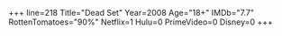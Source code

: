 +++
line=218
Title="Dead Set"
Year=2008
Age="18+"
IMDb="7.7"
RottenTomatoes="90%"
Netflix=1
Hulu=0
PrimeVideo=0
Disney=0
+++

